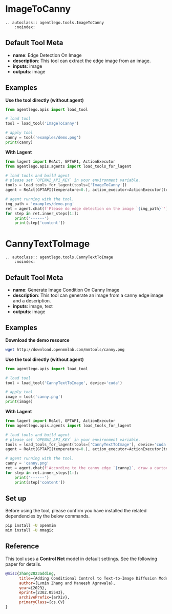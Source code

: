 # ImageToCanny

```{eval-rst}
.. autoclass:: agentlego.tools.ImageToCanny
    :noindex:
```

## Default Tool Meta

- **name**: Edge Detection On Image
- **description**: This tool can extract the edge image from an image.
- **inputs**: image
- **outputs**: image

## Examples

**Use the tool directly (without agent)**

```python
from agentlego.apis import load_tool

# load tool
tool = load_tool('ImageToCanny')

# apply tool
canny = tool('examples/demo.png')
print(canny)
```

**With Lagent**

```python
from lagent import ReAct, GPTAPI, ActionExecutor
from agentlego.apis.agents import load_tools_for_lagent

# load tools and build agent
# please set `OPENAI_API_KEY` in your environment variable.
tools = load_tools_for_lagent(tools=['ImageToCanny'])
agent = ReAct(GPTAPI(temperature=0.), action_executor=ActionExecutor(tools))

# agent running with the tool.
img_path = 'examples/demo.png'
ret = agent.chat(f'Please do edge detection on the image `{img_path}`')
for step in ret.inner_steps[1:]:
    print('------')
    print(step['content'])
```

# CannyTextToImage

```{eval-rst}
.. autoclass:: agentlego.tools.CannyTextToImage
    :noindex:
```

## Default Tool Meta

- **name**: Generate Image Condition On Canny Image
- **description**: This tool can generate an image from a canny edge image and a description.
- **inputs**: image, text
- **outputs**: image

## Examples

**Download the demo resource**

```bash
wget http://download.openmmlab.com/mmtools/canny.png
```

**Use the tool directly (without agent)**

```python
from agentlego.apis import load_tool

# load tool
tool = load_tool('CannyTextToImage', device='cuda')

# apply tool
image = tool('canny.png')
print(image)
```

**With Lagent**

```python
from lagent import ReAct, GPTAPI, ActionExecutor
from agentlego.apis.agents import load_tools_for_lagent

# load tools and build agent
# please set `OPENAI_API_KEY` in your environment variable.
tools = load_tools_for_lagent(tools=['CannyTextToImage'], device='cuda')
agent = ReAct(GPTAPI(temperature=0.), action_executor=ActionExecutor(tools))

# agent running with the tool.
canny = 'canny.png'
ret = agent.chat(f'According to the canny edge `{canny}`, draw a cartoon style image.')
for step in ret.inner_steps[1:]:
    print('------')
    print(step['content'])
```

## Set up

Before using the tool, please confirm you have installed the related dependencies by the below commands.

```bash
pip install -U openmim
mim install -U mmagic
```

## Reference

This tool uses a **Control Net** model in default settings. See the following paper for details.

```bibtex
@misc{zhang2023adding,
      title={Adding Conditional Control to Text-to-Image Diffusion Models},
      author={Lvmin Zhang and Maneesh Agrawala},
      year={2023},
      eprint={2302.05543},
      archivePrefix={arXiv},
      primaryClass={cs.CV}
}
```
